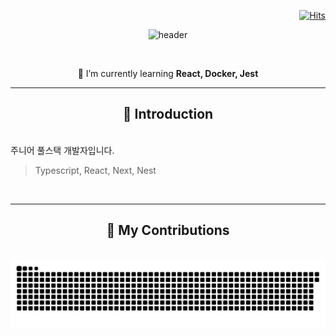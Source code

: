 <div align="right">
 
 [![Hits](https://hits.seeyoufarm.com/api/count/incr/badge.svg?url=https%3A%2F%2Fgithub.com%2Fwheon06&count_bg=%23918FE0&title_bg=%23545454&icon=github.svg&icon_color=%23E7E7E7&title=Views&edge_flat=false)](https://hits.seeyoufarm.com)</div>

</div>
<div align="center">
 
 ![header](https://capsule-render.vercel.app/api?type=waving&color=0:2b91b0,100:66ae7b&height=120&fontColor=E6E6FA&fontAlign=50&animation=fadeIn&section=footer&text=Heeyeon🍀&fontAlign=70)
<br/>

</div>

<br/>

<div align="center">
 
 🌱 I’m currently learning **React, Docker, Jest**

</div>

<hr/>
 
<h2 align="center">👋 Introduction</h2>
<br/>
주니어 풀스택 개발자입니다.

> Typescript, React, Next, Nest

<br/>
<hr/>

<div align="center">
  <h2>🐍 My Contributions</h2>
  <br>
  <img alt="snake eating my contributions" src="https://raw.githubusercontent.com/wheon06/wheon06/output/github-contribution-grid-snake.svg" />
  
  <br/><br/><br/>
</div>
